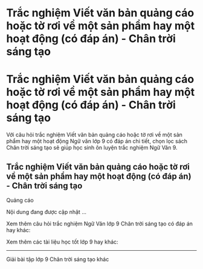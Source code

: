 # Trắc nghiệm Viết văn bản quảng cáo hoặc tờ rơi về một sản phẩm hay một hoạt động (có đáp án) - Chân trời sáng tạo

# Trắc nghiệm Viết văn bản quảng cáo hoặc tờ rơi về một sản phẩm hay một hoạt động (có đáp án) - Chân trời sáng tạo

Với câu hỏi trắc nghiệm Viết văn bản quảng cáo hoặc tờ rơi về một sản phẩm hay một hoạt động Ngữ văn lớp 9 có đáp án chi tiết, chọn lọc sách Chân trời sáng tạo sẽ giúp học sinh ôn luyện trắc nghiệm Ngữ Văn 9.

## Trắc nghiệm Viết văn bản quảng cáo hoặc tờ rơi về một sản phẩm hay một hoạt động (có đáp án) - Chân trời sáng tạo

Quảng cáo

Nội dung đang được cập nhật ...

Xem thêm câu hỏi trắc nghiệm Ngữ Văn lớp 9 Chân trời sáng tạo có đáp án hay khác:

Xem thêm các tài liệu học tốt lớp 9 hay khác:

* * *

Giải bài tập lớp 9 Chân trời sáng tạo khác
